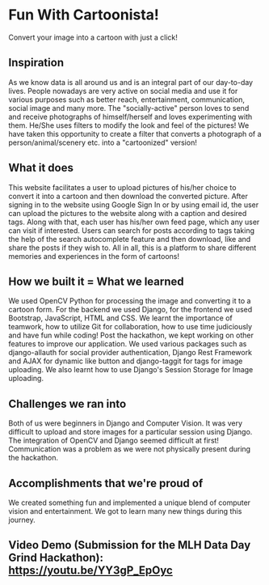 # Fun With Cartoonista!
Convert your image into a cartoon with just a click!

## Inspiration
As we know data is all around us and is an integral part of our day-to-day lives. People nowadays are very active on social media and use it for various purposes such as better reach, entertainment, communication, social image and many more. The "socially-active" person loves to send and receive photographs of himself/herself and loves experimenting with them. He/She uses filters to modify the look and feel of the pictures! We have taken this opportunity to create a filter that converts a photograph of a person/animal/scenery etc. into a "cartoonized" version! 

## What it does
This website facilitates a user to upload pictures of his/her choice to convert it into a cartoon and then download the converted picture. After signing in to the website using Google Sign In or by using email id, the user can upload the pictures to the website along with a caption and desired tags. Along with that, each user has his/her own feed page, which any user can visit if interested. Users can search for posts according to tags taking the help of the search autocomplete feature and then download, like and share the posts if they wish to. All in all, this is a platform to share different memories and experiences in the form of cartoons!

## How we built it = What we learned
We used OpenCV Python for processing the image and converting it to a cartoon form. For the backend we used Django, for the frontend we used Bootstrap, JavaScript, HTML and CSS. We learnt the importance of teamwork, how to utilize Git for collaboration, how to use time judiciously and have fun while coding! Post the hackathon, we kept working on other features to improve our application. We used various packages such as django-allauth for social provider authentication, Django Rest Framework and AJAX for dynamic like button and django-taggit for tags for image uploading. We also learnt how to use Django's Session Storage for Image uploading.

## Challenges we ran into
Both of us were beginners in Django and Computer Vision. It was very difficult to upload and store images for a particular session using Django. The integration of OpenCV and Django seemed difficult at first! Communication was a problem as we were not physically present during the hackathon.

## Accomplishments that we're proud of
We created something fun and implemented a unique blend of computer vision and entertainment. We got to learn many new things during this journey.

## Video Demo (Submission for the MLH Data Day Grind Hackathon): https://youtu.be/YY3gP_EpOyc
